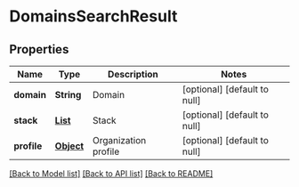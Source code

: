 # DomainsSearchResult
## Properties

Name | Type | Description | Notes
------------ | ------------- | ------------- | -------------
**domain** | **String** | Domain | [optional] [default to null]
**stack** | [**List**](TechnologyResult.md) | Stack | [optional] [default to null]
**profile** | [**Object**](.md) | Organization profile | [optional] [default to null]

[[Back to Model list]](../README.md#documentation-for-models) [[Back to API list]](../README.md#documentation-for-api-endpoints) [[Back to README]](../README.md)

